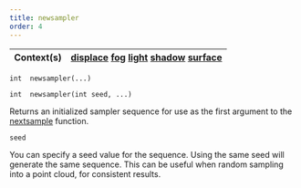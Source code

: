 ```yaml
---
title: newsampler
order: 4
---
```

| Context(s) | [displace](../contexts/displace.html)  [fog](../contexts/fog.html)  [light](../contexts/light.html)  [shadow](../contexts/shadow.html)  [surface](../contexts/surface.html) |
| --- | --- |

`int  newsampler(...)`

`int  newsampler(int seed, ...)`

Returns an initialized sampler sequence for use as the first argument
to the [nextsample](/en/houdini-vex/sampling/nextsample) function.

`seed`

You can specify a seed value for the sequence.
Using the same seed will generate the same sequence.
This can be useful when random sampling into a point cloud, for consistent results.

